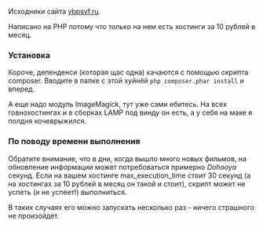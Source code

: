 Исходники сайта [ybpsvf.ru](http://ybpsvf.ru/).

Написано на PHP потому что только на нем есть хостинги за 10 рублей в месяц.

### Установка

Короче, депенденси (которая щас одна) качаются с помощью скрипта composer. Вводите в папке с этой хуйнёй `php composer.phar install` и вперед.

А еще надо модуль ImageMagick, тут уже сами ебитесь. На всех говнохостингах и в сборках LAMP под винду он есть, а у себя на маке я полдня кочеврыжился.

### По поводу времени выполнения

Обратите внимание, что в дни, когда вышло много новых фильмов, на обновление информации может потребоваться примерно $Dohooya$ секунд. Если на вашем хостинге max_execution_time стоит 30 секунд (а на хостингах за 10 рублей в месяц он такой и стоит), скрипт может не успеть (и не успеет!) выполниться.

В таких случаях его можно запускать несколько раз - ничего страшного не произойдет.

